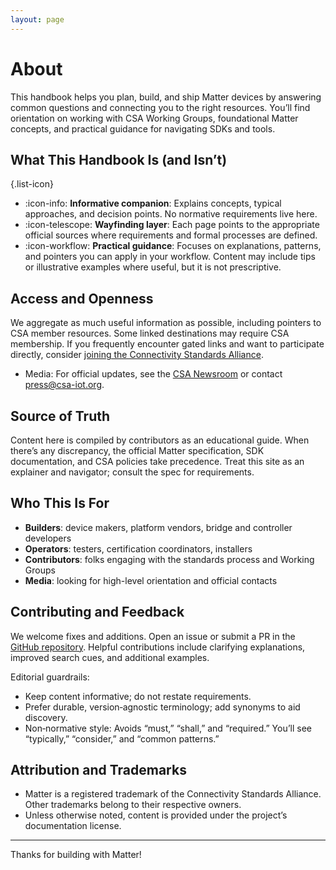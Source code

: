 ```yaml
---
layout: page
---
```

# About

This handbook helps you plan, build, and ship Matter devices by answering common questions and connecting
you to the right resources. You’ll find orientation on working with CSA Working Groups, foundational Matter concepts,
and practical guidance for navigating SDKs and tools.

## What This Handbook Is (and Isn’t)

{.list-icon}
- :icon-info: **Informative companion**: Explains concepts, typical approaches, and decision points. No normative requirements live here.
- :icon-telescope: **Wayfinding layer**: Each page points to the appropriate official sources where requirements and formal processes are defined.
- :icon-workflow: **Practical guidance**: Focuses on explanations, patterns, and pointers you can apply in your workflow. Content may include tips or illustrative examples where useful, but it is not prescriptive.

## Access and Openness

We aggregate as much useful information as possible, including pointers to CSA member resources. Some linked
destinations may require CSA membership. If you frequently encounter gated links and want to participate directly,
consider [joining the Connectivity Standards Alliance](alliance/membership#join-the-alliance).

-  Media: For official updates, see the [CSA Newsroom](https://csa-iot.org/newsroom/) or contact press@csa-iot.org.

## Source of Truth

Content here is compiled by contributors as an educational guide. When there’s any discrepancy,
the official Matter specification, SDK documentation, and CSA policies take precedence.
Treat this site as an explainer and navigator; consult the spec for requirements.

## Who This Is For

- **Builders**: device makers, platform vendors, bridge and controller developers
- **Operators**: testers, certification coordinators, installers
- **Contributors**: folks engaging with the standards process and Working Groups
- **Media**: looking for high-level orientation and official contacts

## Contributing and Feedback

We welcome fixes and additions. Open an issue or submit a PR in the [GitHub repository](https://github.com/project-chip/matter-handbook).
Helpful contributions include clarifying explanations, improved search cues, and additional examples.

Editorial guardrails:
- Keep content informative; do not restate requirements.
- Prefer durable, version‑agnostic terminology; add synonyms to aid discovery.
- Non‑normative style: Avoids “must,” “shall,” and “required.” You’ll see “typically,” “consider,” and “common patterns.”

## Attribution and Trademarks

- Matter is a registered trademark of the Connectivity Standards Alliance. Other trademarks belong to their respective owners.
- Unless otherwise noted, content is provided under the project’s documentation license.
---
Thanks for building with Matter!
